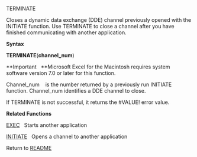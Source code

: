 TERMINATE

Closes a dynamic data exchange (DDE) channel previously opened with the
INITIATE function. Use TERMINATE to close a channel after you have
finished communicating with another application.

**Syntax**

**TERMINATE**(**channel\_num**)

**Important   **Microsoft Excel for the Macintosh requires system
software version 7.0 or later for this function.

Channel\_num    is the number returned by a previously run INITIATE
function. Channel\_num identifies a DDE channel to close.

If TERMINATE is not successful, it returns the \#VALUE\! error value.

**Related Functions**

[EXEC](EXEC.md)   Starts another application

[INITIATE](INITIATE.md)   Opens a channel to another application



Return to [README](README.md)


